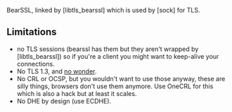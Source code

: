 
BearSSL, linked by [libtls_bearssl] which is used by [sock] for TLS.

## Limitations

 * no TLS sessions (bearssl has them but they aren't wrapped by [libtls_bearssl])
 so if you're a client you might want to keep-alive your connections.
 * No TLS 1.3, and [no wonder](https://bearssl.org/tls13.html).
 * No CRL or OCSP, but you wouldn't want to use those anyway,
 these are silly things, browsers don't use them anymore.
 Use OneCRL for this which is also a hack but at least it scales.
 * No DHE by design (use ECDHE).
